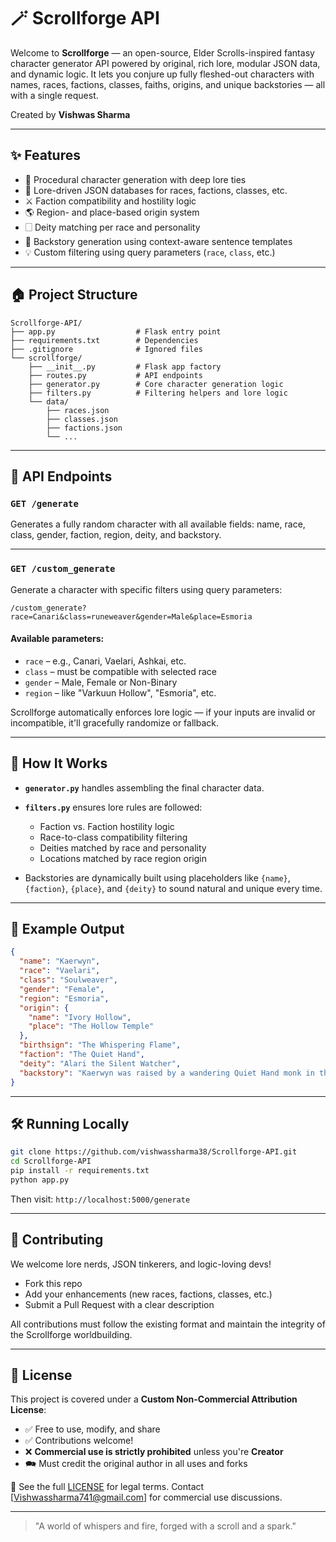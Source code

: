 # 🪄 Scrollforge API

Welcome to **Scrollforge** — an open-source, Elder Scrolls-inspired fantasy character generator API powered by original, rich lore, modular JSON data, and dynamic logic. It lets you conjure up fully fleshed-out characters with names, races, factions, classes, faiths, origins, and unique backstories — all with a single request.

Created by **Vishwas Sharma**

---

## ✨ Features

* 🎲 Procedural character generation with deep lore ties
* 🧬 Lore-driven JSON databases for races, factions, classes, etc.
* ⚔️ Faction compatibility and hostility logic
* 🌎 Region- and place-based origin system
* 🗌 Deity matching per race and personality
* 📜 Backstory generation using context-aware sentence templates
* 💡 Custom filtering using query parameters (`race`, `class`, etc.)

---

## 🏠 Project Structure

```
Scrollforge-API/
├── app.py                  # Flask entry point
├── requirements.txt        # Dependencies
├── .gitignore              # Ignored files
└── scrollforge/
    ├── __init__.py         # Flask app factory
    ├── routes.py           # API endpoints
    ├── generator.py        # Core character generation logic
    ├── filters.py          # Filtering helpers and lore logic
    └── data/
        ├── races.json
        ├── classes.json
        ├── factions.json
        └── ...
```

---

## 🔌 API Endpoints

### `GET /generate`

Generates a fully random character with all available fields: name, race, class, gender, faction, region, deity, and backstory.

---

### `GET /custom_generate`

Generate a character with specific filters using query parameters:

```http
/custom_generate?race=Canari&class=runeweaver&gender=Male&place=Esmoria
```

#### Available parameters:

* `race` – e.g., Canari, Vaelari, Ashkai, etc.
* `class` – must be compatible with selected race
* `gender` – Male, Female or Non-Binary
* `region` – like "Varkuun Hollow", "Esmoria", etc.

Scrollforge automatically enforces lore logic — if your inputs are invalid or incompatible, it'll gracefully randomize or fallback.

---

## 🧠 How It Works

* **`generator.py`** handles assembling the final character data.
* **`filters.py`** ensures lore rules are followed:

  * Faction vs. Faction hostility logic
  * Race-to-class compatibility filtering
  * Deities matched by race and personality
  * Locations matched by race region origin
* Backstories are dynamically built using placeholders like `{name}`, `{faction}`, `{place}`, and `{deity}` to sound natural and unique every time.

---

## 🧪 Example Output

```json
{
  "name": "Kaerwyn",
  "race": "Vaelari",
  "class": "Soulweaver",
  "gender": "Female",
  "region": "Esmoria",
  "origin": {
    "name": "Ivory Hollow",
    "place": "The Hollow Temple"
  },
  "birthsign": "The Whispering Flame",
  "faction": "The Quiet Hand",
  "deity": "Alari the Silent Watcher",
  "backstory": "Kaerwyn was raised by a wandering Quiet Hand monk in the bleak hills of Ivory Hollow, where Kaerwyn first whispered the name of Alari the Silent Watcher."
}
```

---

## 🛠️ Running Locally

```bash
git clone https://github.com/vishwassharma38/Scrollforge-API.git
cd Scrollforge-API
pip install -r requirements.txt
python app.py
```

Then visit: `http://localhost:5000/generate`

---

## 🤝 Contributing

We welcome lore nerds, JSON tinkerers, and logic-loving devs!

* Fork this repo
* Add your enhancements (new races, factions, classes, etc.)
* Submit a Pull Request with a clear description

All contributions must follow the existing format and maintain the integrity of the Scrollforge worldbuilding.

---

## 🚫 License

This project is covered under a **Custom Non-Commercial Attribution License**:

* ✅ Free to use, modify, and share
* ✅ Contributions welcome!
* ❌ **Commercial use is strictly prohibited** unless you're **Creator**
* 🗪 Must credit the original author in all uses and forks

🔗 See the full [LICENSE](LICENSE) for legal terms.
Contact [Vishwassharma741@gmail.com] for commercial use discussions.

---

> "A world of whispers and fire, forged with a scroll and a spark."
